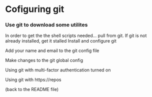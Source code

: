 # Cofiguring git

### Use git to download some utilites
In order to get the the shell scripts needed… pull from git. If git is not already installed, get it stalled 
Install and configure git


Add your name and email to the git config file

Make changes to the git global config

Using git with multi-factor authentication turned on

Using git with https://repos


(back to the README file)

